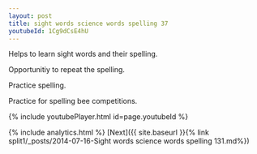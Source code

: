 ```yaml
---
layout: post
title: sight words science words spelling 37
youtubeId: 1Cg9dCsE4hU
---
```

 
 
Helps to learn sight words and their spelling.

Opportunitiy to repeat the spelling. 

Practice spelling. 
 
Practice for spelling bee competitions. 
 
{% include youtubePlayer.html id=page.youtubeId %}
 
 
{% include analytics.html %} 
[Next]({{ site.baseurl }}{% link  split1/_posts/2014-07-16-Sight words science words spelling 131.md%})
 
